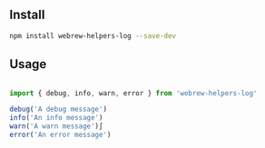 

## Install

```sh
npm install webrew-helpers-log --save-dev
```

## Usage

```javascript

import { debug, info, warn, error } from 'webrew-helpers-log'

debug('A debug message')
info('An info message')
warn('A warn message')∫
error('An error message')

```